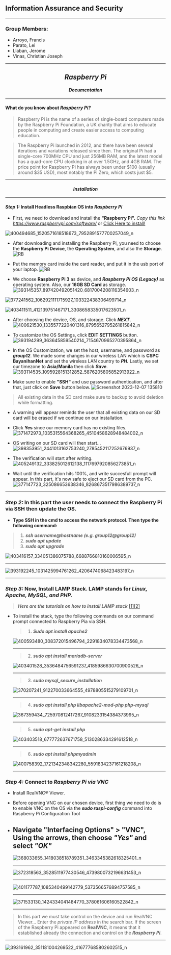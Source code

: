 ## **Information Assurance and Security**
---
### Group Members:
- Arroyo, Francis
- Parato, Lei
- Llaban, Jerome
- Vinas, Christian Joseph
---
## **_<center>Raspberry Pi</center>_**
#### **_<center>Documentation</center>_**
---
#### What do you know about **_Raspberry Pi?_**
> Raspberry Pi is the name of a series of single-board computers made by the Raspberry Pi Foundation, a UK charity that aims to educate people in computing and create easier access to computing education.

> The Raspberry Pi launched in 2012, and there have been several iterations and variations released since then. The original Pi had a single-core 700MHz CPU and just 256MB RAM, and the latest model has a quad-core CPU clocking in at over 1.5GHz, and 4GB RAM. The price point for Raspberry Pi has always been under $100 (usually around $35 USD), most notably the Pi Zero, which costs just $5.
---
#### **_<center>Installation</center>_**
---
#### _**Step 1:**_ Install Headless **Raspbian OS** into _Raspberry Pi_
 
- First, we need to download and install the **"Raspberry Pi".**
_Copy this link https://www.raspberrypi.com/software/_ or [Click Here to install!](https://www.raspberrypi.com/software/)

 
 ![400494685_1520571618518673_7952891577700257049_n](https://github.com/CaseinBrt/Documentation/assets/145450481/fb4c181b-9ec7-4383-b793-530b62c4e77c)

- After downloading and installing the Raspberry Pi, you need to choose the **Raspberry Pi Device**, the **Operating System**, and also the **Storage**.
 ![RB](https://scontent.fmnl13-2.fna.fbcdn.net/v/t39.30808-6/409527692_1456894091757267_2852344707769492808_n.jpg?_nc_cat=108&ccb=1-7&_nc_sid=3635dc&_nc_eui2=AeHgx2RXkM99ZTEv1sfMXkUlntSS93nnZVae1JL3eedlVjHhiyGS5jwCKYs6jfdZ0-2p1Q3Fb2Sl11VZxJe4bmeR&_nc_ohc=1uR3T-2Hv7AAX-bAZ3z&_nc_ht=scontent.fmnl13-2.fna&oh=00_AfA4hAmBsaD5LtaK0hAXyspjk-KiaMIcjdJS1gLtNJGbZg&oe=65796F89)

- Put the memory card inside the card reader, and put it in the usb port of your laptop.
![RB](https://scontent.fmnl9-4.fna.fbcdn.net/v/t39.30808-6/409496560_1456894071757269_584325969732522337_n.jpg?_nc_cat=105&ccb=1-7&_nc_sid=3635dc&_nc_eui2=AeG0POqNFcSHvZUBR6f5EaR9BTUO7WSERF0FNQ7tZIREXSVufiO_PiF4ouIxPgim37zdlVAaAYuEXbKMIJTnf1Y0&_nc_ohc=4lGUHlpHpHoAX9sIeVi&_nc_ht=scontent.fmnl9-4.fna&oh=00_AfC_GKxJluvj7bi9h9F1TIdhljEMGg8UykHKnPtc_w7LLQ&oe=657B477D)


 - We choose **Raspberry Pi 3** as device, and **_Raspberry Pi OS (Legacy)_** as operating system. Also, our **16GB SD Card** as storage.
 ![393145357_897420492051420_6817004208116354603_n](https://scontent.fmnl9-1.fna.fbcdn.net/v/t39.30808-6/409496567_1456894095090600_7986191727040922307_n.jpg?_nc_cat=111&ccb=1-7&_nc_sid=3635dc&_nc_eui2=AeGyZm_pKawVprJWhVjuItW7GokZP7_XZO0aiRk_v9dk7fMFS5035DixNNI1nNQQwK52YqJdYpFRXbK2qJBytjgR&_nc_ohc=mioHf3zK0cAAX-mxxu0&_nc_ht=scontent.fmnl9-1.fna&oh=00_AfAEGPfc302KYlrWcnP90kx3LPAMM2PjLk_5f96ia1ChXg&oe=6579A74F)

 ![377241562_1062921111715927_103322438306499714_n](https://scontent.fmnl13-1.fna.fbcdn.net/v/t39.30808-6/409509332_1456894165090593_7917397641862317952_n.jpg?_nc_cat=102&ccb=1-7&_nc_sid=3635dc&_nc_eui2=AeFo27OpSji19Tu-VQIm0Xg1jrrPfgCpba2Ous9-AKltrZVQsY5GcWsvrQHUOcclj1m6fgCNNj9zKQK8vaARn15F&_nc_ohc=5BCFhyJk6koAX8EFxSG&_nc_ht=scontent.fmnl13-1.fna&oh=00_AfD_rTakGgplCr14Y3YcwATXSeiFoHO-zd4od9yBpIB7jw&oe=657AAA67)
 
 ![403411511_412139751467171_3308658335017623501_n](https://scontent.fmnl13-1.fna.fbcdn.net/v/t39.30808-6/409500380_1456894218423921_4558236081117371901_n.jpg?_nc_cat=104&ccb=1-7&_nc_sid=3635dc&_nc_eui2=AeGtt6JW03IjvNaE8Mk6Tqr3LZA0UkPXQ6UtkDRSQ9dDpftkKkgp2ORBoAyVLcuXtxSR7kbuF6DkLTDNycfMQvjG&_nc_ohc=i_6RqoMv-roAX9zFMIL&_nc_ht=scontent.fmnl13-1.fna&oh=00_AfBUaV2BL1zonsjcgOxduWNtNQwazR_CLQfpdpXgiOo0MA&oe=657B2D5A)

- After choosing the device, OS, and storage. Click **_NEXT_**.
 ![400621530_1335577220401316_8795652795261815842_n](https://github.com/CaseinBrt/Documentation/assets/145450481/ba700896-a09e-4e6f-a8f8-d2334c6362de)


 - To customize the OS Settings, click **EDIT SETTINGS** button.
 ![393194299_363645859540214_7154670965270395864_n](https://github.com/CaseinBrt/Documentation/assets/145450481/f3fa41fd-20a0-4cb9-91d3-0208f6fcb750)

 - In the OS Customization, we set the host, username, and password as **_group12_**. We made some changes in our wireless LAN which is **CSPC BayanihanNet** and set the wireless LAN country to **_PH._** Lastly, we set our timezone to **Asia/Manila** then click **_Save_**.
 ![393114535_1095928151312852_5876205805852913922_n](https://github.com/CaseinBrt/Documentation/assets/145450481/817653fe-8266-4dd7-a384-bb3c67dca0fd)

 - Make sure to enable **"SSH"** and use password authentication, and after that, just click on **Save** button below.
 ![Screenshot 2023-12-07 135810](https://github.com/kentzyyo/INFO-ASSURANCE/assets/61936205/8f8dd69e-c5e5-44f0-a515-b23864ae8db8)

 > All existing data in the SD card make sure to backup to avoid deletion while formatting.
 - A warning will appear reminds the user that all existing data on our SD card will be erased if we continue on our installation.
 - Click **Yes** since our memory card has no existing files.
  ![371472973_1035315564368265_4510458628948484002_n](https://github.com/CaseinBrt/Documentation/assets/145450481/6e7c7ab2-a9b9-4ab0-aa99-83bd6591c74e)

 - OS writing on our SD card will then start...
  ![398353951_2441013162753240_2785452117252676937_n](https://github.com/CaseinBrt/Documentation/assets/145450481/906a36d5-f26e-4f31-9552-1b3e2ae0fd34)

 - The verification will start after writing.
  ![405249132_333825012612138_1117697920856273851_n](https://github.com/CaseinBrt/Documentation/assets/145450481/929d2a27-ddfa-4bdd-8900-2c7c62f66509)

 - Wait until the verification hits 100%, and write succesfull prompt will appear. In this part, it's now safe to eject our SD card from the PC.
 ![377147723_325086653638346_8268673517986389737_n](https://github.com/CaseinBrt/Documentation/assets/145450481/109268e6-f898-43c4-969b-05a48cd369d1)

 ---

### _**Step 2:**_ In this part the user needs to connect the Raspberry Pi via SSH then update the OS.

   - **Type SSH in the cmd to access the network protocol. Then type the following command:**
  > 1. **_ssh username@hostname (e.g. group12@group12)_**
  > 2. **_sudo apt update_**
  > 3. **_sudo apt upgrade_**

![403416157_334051386075788_6688766810160006595_n](https://github.com/CaseinBrt/Documentation/assets/145450481/1fa7a8d7-f065-45a4-8fed-6943a3296752)

 ---
 
 ![393192245_1031425994761262_4206474068423483197_n](https://github.com/CaseinBrt/Documentation/assets/145450481/6c92c8f1-a8c6-45da-bcc0-0ba0bb8043ac)
 
 ---
 
### _**Step 3:**_ Now, Install LAMP Stack. LAMP stands for **_Linux, Apache, MySQL, and PHP._**

> **_Here are the tutorials on how to install LAMP stack_** [[1]](https://ostechnix.com/install-apache-mysql-php-lamp-stack-on-ubuntu-18-04-lts/)[[2]](https://linuxhint.com/install-phpmyadmin-raspberry-pi/)

 - To install the stack, type the following commands on our command prompt connected to Raspberry Pia via SSH.
   
   >1. **_Sudo apt install apache2_**

   ![400593480_308372015496794_2291834078334473568_n](https://github.com/CaseinBrt/Documentation/assets/145450481/b0f4b10f-59a3-4f02-9df7-baaf7035232c)
  
   ---
     
   >2. **_sudo apt install mariadb-server_**

   ![403401528_3536484756591237_4185986630700900526_n](https://github.com/CaseinBrt/Documentation/assets/145450481/9ab89acf-1093-4149-8033-5205d8945ed8)

     ---
     
   >3. **_sudo mysql_secure_installation_**

     ![370207241_912270033664555_4978805515279109701_n](https://github.com/CaseinBrt/Documentation/assets/145450481/97736833-4dc5-4b84-a24f-024f45e9c461)

     ---
     
   >4. **_sudo apt install php libapache2-mod-php php-mysql_**

    ![367359434_725970812417267_9108233154384373995_n](https://github.com/CaseinBrt/Documentation/assets/145450481/d55225d4-43d9-4d22-92e4-9f3a3dc4372d)

     ---
     
   >5. **_sudo apt-get install php_**

    ![403403518_677772637671758_5130286334291612518_n](https://github.com/CaseinBrt/Documentation/assets/145450481/975fc2b5-bce1-4d23-8555-60efaf2d287e)

     ---
     
   >6. **_sudo apt install phpmyadmin_**

    ![400758392_1721342348342280_5591834237161218208_n](https://github.com/CaseinBrt/Documentation/assets/145450481/01861509-ffa3-45de-81da-49ce0af39194)

     ---

### _**Step 4:**_ Connect to **_Raspberry Pi via VNC_**
 + Install RealVNC® Viewer.
 + Before opening VNC on our chosen device, first thing we need to do is to enable VNC on the OS via the **_sudo raspi-config_** command into Raspberry Pi Configuration Tool
 + Navigate **"Interfacing Options"** >  **"VNC"**, Using the arrows, then choose **_"Yes"_** and select **_"OK"_**
   ---

    ![368033655_1418038518789351_3463345382618325401_n](https://github.com/CaseinBrt/Documentation/assets/145450481/4af998ad-f811-4419-adf5-0d2f4eb4ac9e)

   ---
   
    ![372318563_3528511977430546_4739800732196631453_n](https://github.com/CaseinBrt/Documentation/assets/145450481/da9db631-279c-44c0-8ef4-eca239f72301)

   ---

   ![401177787_1085340499142779_5373566576894757585_n](https://github.com/CaseinBrt/Documentation/assets/145450481/93372659-9e1a-45a1-8b69-13f8eba8e3ef)

   ---
   
    ![371533130_1424334041484770_378061606160522842_n](https://github.com/CaseinBrt/Documentation/assets/145450481/57f2bc8b-df92-4b63-a0b8-3184b3fa7932)

   ---
   
 > In this part we must take control on the device and run RealVNC Viewer... Enter the _private IP address_ in the search bar. If the screen of the Raspberry Pi appeared on **RealVNC**, it means that it established already the connection and control on the **_Raspberry Pi_**.

  ---
  
  ![393161962_351181004269522_416777685802602515_n](https://github.com/CaseinBrt/Documentation/assets/145450481/e2fb159e-35ed-4e5e-a1ce-800f7b309d28)
